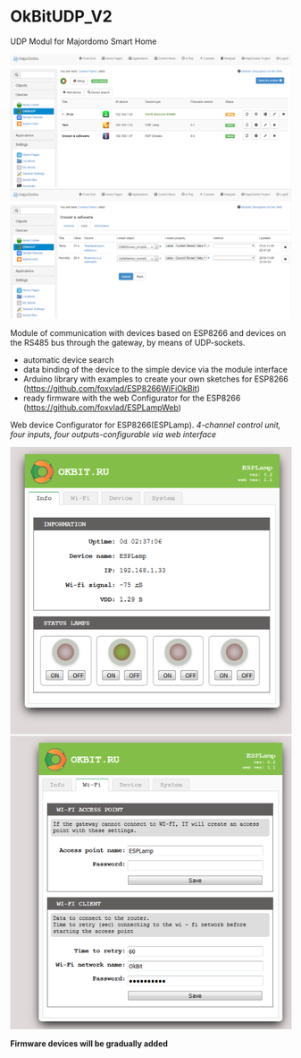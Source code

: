# OkBitUDP_V2

UDP Modul for Majordomo Smart Home

![Device list](https://github.com/foxvlad/IMG/blob/master/2018-11-08_23-59-50.png)
![Data received from the device](https://github.com/foxvlad/IMG/blob/master/2018-11-09_00-00-01.png)


Module of communication with devices based on ESP8266 and devices on the RS485 bus through the gateway, by means of UDP-sockets.
* automatic device search
* data binding of the device to the simple device via the module interface
* Arduino library with examples to create your own sketches for ESP8266 (https://github.com/foxvlad/ESP8266WiFiOkBit)
* ready firmware with the web Configurator for the ESP8266 (https://github.com/foxvlad/ESPLampWeb)

Web device Configurator for ESP8266(ESPLamp).
*4-channel control unit, four inputs, four outputs-configurable via web interface*

![1](https://github.com/foxvlad/IMG/blob/master/2018-11-09_00-05-02.png)
![2](https://github.com/foxvlad/IMG/blob/master/2018-11-09_00-05-09.png)

**Firmware devices will be gradually added**

